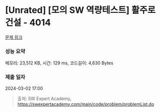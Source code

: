 # [Unrated] [모의 SW 역량테스트] 활주로 건설 - 4014 

[문제 링크](https://swexpertacademy.com/main/code/problem/problemDetail.do?contestProbId=AWIeW7FakkUDFAVH) 

### 성능 요약

메모리: 23,512 KB, 시간: 129 ms, 코드길이: 4,630 Bytes

### 제출 일자

2024-03-02 17:00



> 출처: SW Expert Academy, https://swexpertacademy.com/main/code/problem/problemList.do